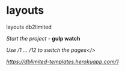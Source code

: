 # layouts
layouts db2limited

<i>Start the project - </i> <strong>gulp watch</strong>

<i>Use /1 ... /12 to switch the pages</>

https://dblimited-templates.herokuapp.com/1

